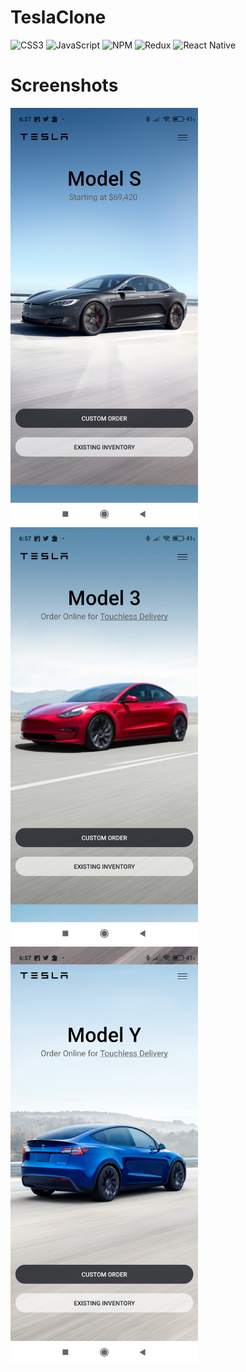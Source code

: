 # TeslaClone
![CSS3](https://img.shields.io/badge/css3-%231572B6.svg?style=for-the-badge&logo=css3&logoColor=white) ![JavaScript](https://img.shields.io/badge/javascript-%23323330.svg?style=for-the-badge&logo=javascript&logoColor=%23F7DF1E)  ![NPM](https://img.shields.io/badge/NPM-%23000000.svg?style=for-the-badge&logo=npm&logoColor=white)  ![Redux](https://img.shields.io/badge/redux-%23593d88.svg?style=for-the-badge&logo=redux&logoColor=white) 
![React Native](https://img.shields.io/badge/react_native-%2320232a.svg?style=for-the-badge&logo=react&logoColor=%2361DAFB)

# Screenshots

<img src="images/Screenshot_2023-04-07-06-57-37-489_com.zangets404.TeslaClone.jpg" alt="Image" style="width: 300px;">

<img src="images/Screenshot_2023-04-07-06-57-43-217_com.zangets404.TeslaClone.jpg" alt="Image" style="width: 300px;">

<img src="images/Screenshot_2023-04-07-06-57-45-918_com.zangets404.TeslaClone.jpg" alt="Image" style="width: 300px;">
